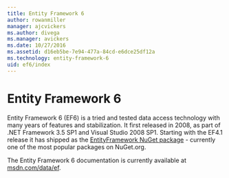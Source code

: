 ```yaml
---
title: Entity Framework 6
author: rowanmiller
manager: ajcvickers
ms.author: divega
ms.manager: avickers
ms.date: 10/27/2016
ms.assetid: d16eb5be-7e94-477a-84cd-e6dce25df12a
ms.technology: entity-framework-6
uid: ef6/index
---
```

# Entity Framework 6

Entity Framework 6 (EF6) is a tried and tested data access technology with many years of features and stabilization. It first released in 2008, as part of .NET Framework 3.5 SP1 and Visual Studio 2008 SP1. Starting with the EF4.1 release it has shipped as the [EntityFramework NuGet package](https://www.nuget.org/packages/EntityFramework/) - currently one of the most popular packages on NuGet.org.

The Entity Framework 6 documentation is currently available at [msdn.com/data/ef](http://msdn.com/data/ef).
